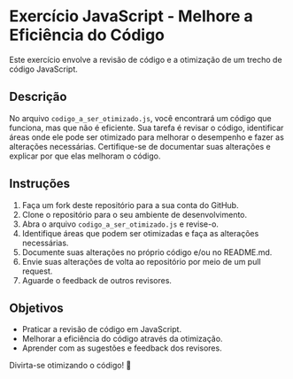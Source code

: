 # Exercício JavaScript - Melhore a Eficiência do Código

Este exercício envolve a revisão de código e a otimização de um trecho de código JavaScript.

## Descrição

No arquivo `codigo_a_ser_otimizado.js`, você encontrará um código que funciona, mas que não é eficiente. Sua tarefa é revisar o código, identificar áreas onde ele pode ser otimizado para melhorar o desempenho e fazer as alterações necessárias. Certifique-se de documentar suas alterações e explicar por que elas melhoram o código.

## Instruções

1. Faça um fork deste repositório para a sua conta do GitHub.
2. Clone o repositório para o seu ambiente de desenvolvimento.
3. Abra o arquivo `codigo_a_ser_otimizado.js` e revise-o.
4. Identifique áreas que podem ser otimizadas e faça as alterações necessárias.
5. Documente suas alterações no próprio código e/ou no README.md.
6. Envie suas alterações de volta ao repositório por meio de um pull request.
7. Aguarde o feedback de outros revisores.

## Objetivos

- Praticar a revisão de código em JavaScript.
- Melhorar a eficiência do código através da otimização.
- Aprender com as sugestões e feedback dos revisores.

Divirta-se otimizando o código! 🚀